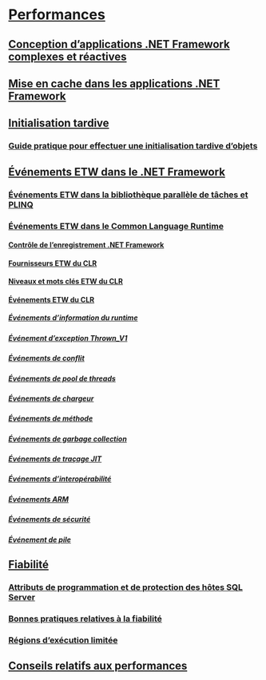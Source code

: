 # [Performances](index.md)
## [Conception d’applications .NET Framework complexes et réactives](writing-large-responsive-apps.md)
## [Mise en cache dans les applications .NET Framework](caching-in-net-framework-applications.md)
## [Initialisation tardive](lazy-initialization.md)
### [Guide pratique pour effectuer une initialisation tardive d’objets](how-to-perform-lazy-initialization-of-objects.md)
## [Événements ETW dans le .NET Framework](etw-events.md)
### [Événements ETW dans la bibliothèque parallèle de tâches et PLINQ](etw-events-in-task-parallel-library-and-plinq.md)
### [Événements ETW dans le Common Language Runtime](etw-events-in-the-common-language-runtime.md)
#### [Contrôle de l’enregistrement .NET Framework](controlling-logging.md)
#### [Fournisseurs ETW du CLR](clr-etw-providers.md)
#### [Niveaux et mots clés ETW du CLR](clr-etw-keywords-and-levels.md)
#### [Événements ETW du CLR](clr-etw-events.md)
##### [Événements d’information du runtime](runtime-information-etw-events.md)
##### [Événement d’exception Thrown_V1](exception-thrown-v1-etw-event.md)
##### [Événements de conflit](contention-etw-events.md)
##### [Événements de pool de threads](thread-pool-etw-events.md)
##### [Événements de chargeur](loader-etw-events.md)
##### [Événements de méthode](method-etw-events.md)
##### [Événements de garbage collection](garbage-collection-etw-events.md)
##### [Événements de traçage JIT](jit-tracing-etw-events.md)
##### [Événements d’interopérabilité](interop-etw-events.md)
##### [Événements ARM](application-domain-resource-monitoring-arm-etw-events.md)
##### [Événements de sécurité](security-etw-events.md)
##### [Événement de pile](stack-etw-event.md)
## [Fiabilité](reliability.md)
### [Attributs de programmation et de protection des hôtes SQL Server](sql-server-programming-and-host-protection-attributes.md)
### [Bonnes pratiques relatives à la fiabilité](reliability-best-practices.md)
### [Régions d’exécution limitée](constrained-execution-regions.md)
## [Conseils relatifs aux performances](performance-tips.md)
